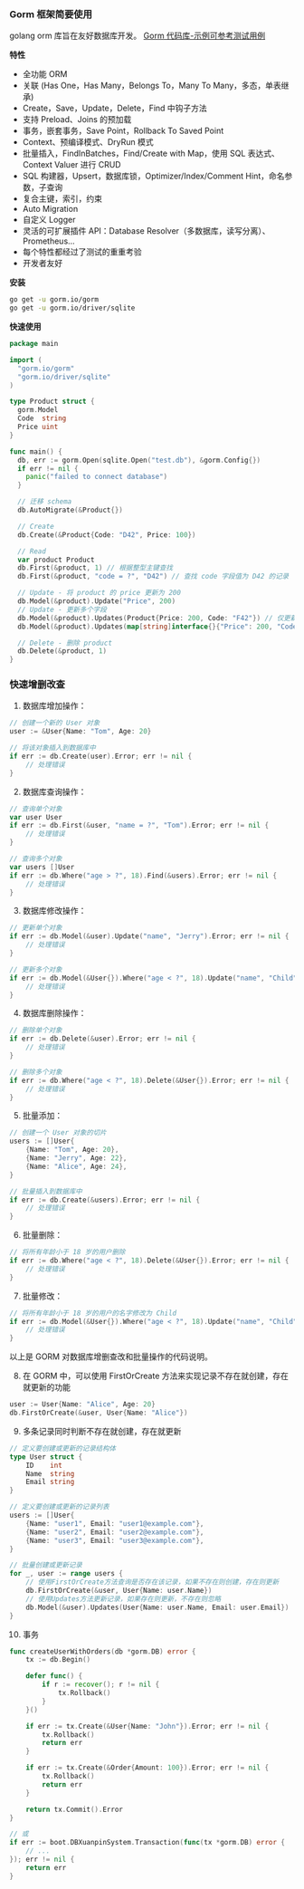 
### Gorm 框架简要使用
golang orm 库旨在友好数据库开发。
[Gorm 代码库-示例可参考测试用例](https://github.com/go-gorm/gorm)

**特性**  
- 全功能 ORM
- 关联 (Has One，Has Many，Belongs To，Many To Many，多态，单表继承)
- Create，Save，Update，Delete，Find 中钩子方法
- 支持 Preload、Joins 的预加载
- 事务，嵌套事务，Save Point，Rollback To Saved Point
- Context、预编译模式、DryRun 模式
- 批量插入，FindInBatches，Find/Create with Map，使用 SQL 表达式、Context Valuer 进行 CRUD
- SQL 构建器，Upsert，数据库锁，Optimizer/Index/Comment Hint，命名参数，子查询
- 复合主键，索引，约束
- Auto Migration
- 自定义 Logger
- 灵活的可扩展插件 API：Database Resolver（多数据库，读写分离）、Prometheus…
- 每个特性都经过了测试的重重考验
- 开发者友好

**安装**  
```bash
go get -u gorm.io/gorm
go get -u gorm.io/driver/sqlite
```

**快速使用**  
```go
package main

import (
  "gorm.io/gorm"
  "gorm.io/driver/sqlite"
)

type Product struct {
  gorm.Model
  Code  string
  Price uint
}

func main() {
  db, err := gorm.Open(sqlite.Open("test.db"), &gorm.Config{})
  if err != nil {
    panic("failed to connect database")
  }

  // 迁移 schema
  db.AutoMigrate(&Product{})

  // Create
  db.Create(&Product{Code: "D42", Price: 100})

  // Read
  var product Product
  db.First(&product, 1) // 根据整型主键查找
  db.First(&product, "code = ?", "D42") // 查找 code 字段值为 D42 的记录

  // Update - 将 product 的 price 更新为 200
  db.Model(&product).Update("Price", 200)
  // Update - 更新多个字段
  db.Model(&product).Updates(Product{Price: 200, Code: "F42"}) // 仅更新非零值字段
  db.Model(&product).Updates(map[string]interface{}{"Price": 200, "Code": "F42"})

  // Delete - 删除 product
  db.Delete(&product, 1)
}
```

### 快速增删改查
1. 数据库增加操作：

```go
// 创建一个新的 User 对象
user := &User{Name: "Tom", Age: 20}

// 将该对象插入到数据库中
if err := db.Create(user).Error; err != nil {
    // 处理错误
}
```

2. 数据库查询操作：

```go
// 查询单个对象
var user User
if err := db.First(&user, "name = ?", "Tom").Error; err != nil {
    // 处理错误
}

// 查询多个对象
var users []User
if err := db.Where("age > ?", 18).Find(&users).Error; err != nil {
    // 处理错误
}
```

3. 数据库修改操作：

```go
// 更新单个对象
if err := db.Model(&user).Update("name", "Jerry").Error; err != nil {
    // 处理错误
}

// 更新多个对象
if err := db.Model(&User{}).Where("age < ?", 18).Update("name", "Child").Error; err != nil {
    // 处理错误
}
```

4. 数据库删除操作：

```go
// 删除单个对象
if err := db.Delete(&user).Error; err != nil {
    // 处理错误
}

// 删除多个对象
if err := db.Where("age < ?", 18).Delete(&User{}).Error; err != nil {
    // 处理错误
}
```

5. 批量添加：

```go
// 创建一个 User 对象的切片
users := []User{
    {Name: "Tom", Age: 20},
    {Name: "Jerry", Age: 22},
    {Name: "Alice", Age: 24},
}

// 批量插入到数据库中
if err := db.Create(&users).Error; err != nil {
    // 处理错误
}
```

6. 批量删除：

```go
// 将所有年龄小于 18 岁的用户删除
if err := db.Where("age < ?", 18).Delete(&User{}).Error; err != nil {
    // 处理错误
}
```

7. 批量修改：

```go
// 将所有年龄小于 18 岁的用户的名字修改为 Child
if err := db.Model(&User{}).Where("age < ?", 18).Update("name", "Child").Error; err != nil {
    // 处理错误
}
```

以上是 GORM 对数据库增删查改和批量操作的代码说明。

8. 在 GORM 中，可以使用 FirstOrCreate 方法来实现记录不存在就创建，存在就更新的功能

```go
user := User{Name: "Alice", Age: 20}
db.FirstOrCreate(&user, User{Name: "Alice"})
```

9. 多条记录同时判断不存在就创建，存在就更新
```go
// 定义要创建或更新的记录结构体
type User struct {
    ID    int
    Name  string
    Email string
}

// 定义要创建或更新的记录列表
users := []User{
    {Name: "user1", Email: "user1@example.com"},
    {Name: "user2", Email: "user2@example.com"},
    {Name: "user3", Email: "user3@example.com"},
}

// 批量创建或更新记录
for _, user := range users {
    // 使用FirstOrCreate方法查询是否存在该记录，如果不存在则创建，存在则更新
    db.FirstOrCreate(&user, User{Name: user.Name})
    // 使用Updates方法更新记录，如果存在则更新，不存在则忽略
    db.Model(&user).Updates(User{Name: user.Name, Email: user.Email})
}
```

10. 事务
```go
func createUserWithOrders(db *gorm.DB) error {
	tx := db.Begin()

	defer func() {
		if r := recover(); r != nil {
			tx.Rollback()
		}
	}()

	if err := tx.Create(&User{Name: "John"}).Error; err != nil {
		tx.Rollback()
		return err
	}

	if err := tx.Create(&Order{Amount: 100}).Error; err != nil {
		tx.Rollback()
		return err
	}

	return tx.Commit().Error
}

// 或
if err := boot.DBXuanpinSystem.Transaction(func(tx *gorm.DB) error {
    // ...
}); err != nil {
	return err
}
```

